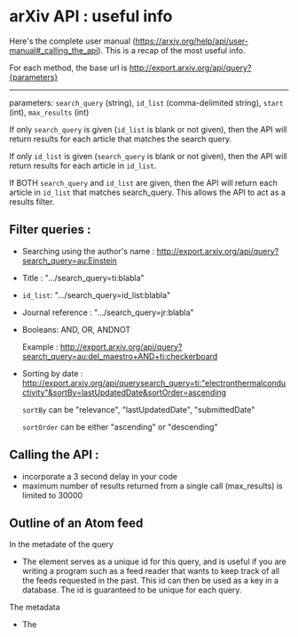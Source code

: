 # arXiv API : useful info
Here's the complete user manual (https://arxiv.org/help/api/user-manual#_calling_the_api). This is a recap of the most useful info.


For each method, the base url is
http://export.arxiv.org/api/query?{parameters}

------------------------------------

parameters: `search_query` (string), `id_list` (comma-delimited string), `start` (int), `max_results`	(int)


If only `search_query` is given (`id_list` is blank or not given), then the API will return results for each article that matches the search query.

If only `id_list` is given (`search_query` is blank or not given), then the API will return results for each article in `id_list`.

If BOTH `search_query` and `id_list` are given, then the API will return each article in `id_list` that matches search_query. This allows the API to act as a results filter.


Filter queries : 
---

- Searching using the author's name : http://export.arxiv.org/api/query?search_query=au:Einstein
- Title : ".../search_query=ti:blabla"
- `id_list`: ".../search_query=id_list:blabla"
- Journal reference : ".../search_query=jr:blabla"
- Booleans: AND, OR, ANDNOT

  Example : http://export.arxiv.org/api/query?search_query=au:del_maestro+AND+ti:checkerboard

- Sorting by date :  http://export.arxiv.org/api/querysearch_query=ti:"electronthermalconductivity"&sortBy=lastUpdatedDate&sortOrder=ascending
  
  `sortBy` can be "relevance", "lastUpdatedDate", "submittedDate"
  
  `sortOrder` can be either "ascending" or "descending"


Calling the API :
---
- incorporate a 3 second delay in your code
- maximum number of results returned from a single call (max_results) is limited to 30000


Outline of an Atom feed
---
In the metadate of the query
- The <id> element serves as a unique id for this query, and is useful if you are writing a program such as a feed reader that wants to keep track of all the feeds requested in the past. This id can then be used as a key in a database. The id is guaranteed to be unique for each query.
  
The <entry> metadata
- The <title> element contains the title of the article returned
- The <id> element contains a url that resolves to the abstract page for that article :
  
  <id xmlns="http://www.w3.org/2005/Atom">
    http://arxiv.org/abs/hep-ex/0307015
  </id>
  
  If you want only the arXiv id for the article, you can remove the leading http://arxiv.org/abs/ in the <id>.
  
- The <published> tag contains the date in which the first version of this article was submitted and processed.
  
- There is one <author> element for each author of the paper in order of authorship. Each <author> element has a <name> sub-element which contains the name of the author.

- For each entry, there are up to three <link> elements, distinguished by their rel and title attributes.

  <link xmlns="http://www.w3.org/2005/Atom" title="pdf" href="http://arxiv.org/pdf/hep-ex/0307015v1" rel="related" type="application/pdf"/>
  
  rel=alternate	; title=-	; refers to an abstract page ; always present	
  
  rel=related	; title=pdf	; refers to a pdf ; always present	
  
  rel=related	; title=doi	; resolved doi ; not always present	

- If the author has provided a journal reference for the article, then there will be a <arxiv:journal_ref> element with this information:


  
